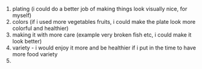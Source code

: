 1. plating (i could do a better job of making things look visually nice, for myself)
2. colors (if i used more vegetables fruits, i could make the plate look more colorful and healthier)
3. making it with more care (example very broken fish etc, i could make it look better)
4. variety - i would enjoy it more and be healthier if i put in the time to have more food variety
5. 
